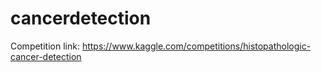 # cancerdetection
Competition link: https://www.kaggle.com/competitions/histopathologic-cancer-detection
